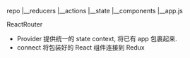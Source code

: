 

repo
|__reducers
|__actions
|__state
|__components
|__app.js


ReactRouter

- Provider 提供统一的 state context, 将已有 app 包裹起来.
- connect 将包装好的 React 组件连接到 Redux


  
  